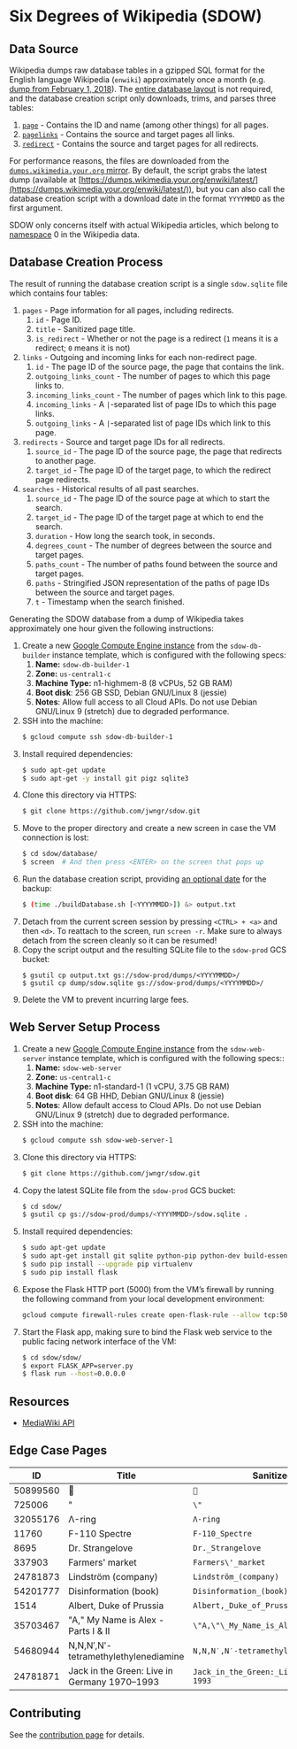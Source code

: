 # Six Degrees of Wikipedia (SDOW)

## Data Source

Wikipedia dumps raw database tables in a gzipped SQL format for the English language Wikipedia
(`enwiki`) approximately once a month (e.g.
[dump from February 1, 2018](https://dumps.wikimedia.your.org/enwiki/20180201/)). The
[entire database layout](https://www.mediawiki.org/wiki/Manual:Database_layout) is not required, and
the database creation script only downloads, trims, and parses three tables:

1. [`page`](https://www.mediawiki.org/wiki/Manual:Page_table) - Contains the ID and name (among
   other things) for all pages.
2. [`pagelinks`](https://www.mediawiki.org/wiki/Manual:Pagelinks_table) - Contains the source and
   target pages all links.
3. [`redirect`](https://www.mediawiki.org/wiki/Manual:Redirect_table) - Contains the source and
   target pages for all redirects.

For performance reasons, the files are downloaded from the
[`dumps.wikimedia.your.org` mirror](https://dumps.wikimedia.your.org/backup-index.html). By default,
the script grabs the latest dump (available at
[https://dumps.wikimedia.your.org/enwiki/latest/](https://dumps.wikimedia.your.org/enwiki/latest/)),
but you can also call the database creation script with a download date in the format `YYYYMMDD` as
the first argument.

SDOW only concerns itself with actual Wikipedia articles, which belong to
[namespace](https://en.wikipedia.org/wiki/Wikipedia:Namespace) 0 in the Wikipedia data.

## Database Creation Process

The result of running the database creation script is a single `sdow.sqlite` file which contains
four tables:

1. `pages` - Page information for all pages, including redirects.
   1. `id` - Page ID.
   2. `title` - Sanitized page title.
   3. `is_redirect` - Whether or not the page is a redirect (`1` means it is a redirect; `0` means
      it is not)
2. `links` - Outgoing and incoming links for each non-redirect page.
   1. `id` - The page ID of the source page, the page that contains the link.
   2. `outgoing_links_count` - The number of pages to which this page links to.
   3. `incoming_links_count` - The number of pages which link to this page.
   4. `incoming_links` - A `|`-separated list of page IDs to which this page links.
   5. `outgoing_links` - A `|`-separated list of page IDs which link to this page.
3. `redirects` - Source and target page IDs for all redirects.
   1. `source_id` - The page ID of the source page, the page that redirects to another page.
   2. `target_id` - The page ID of the target page, to which the redirect page redirects.
4. `searches` - Historical results of all past searches.
   1. `source_id` - The page ID of the source page at which to start the search.
   2. `target_id` - The page ID of the target page at which to end the search.
   3. `duration` - How long the search took, in seconds.
   4. `degrees_count` - The number of degrees between the source and target pages.
   5. `paths_count` - The number of paths found between the source and target pages.
   6. `paths` - Stringified JSON representation of the paths of page IDs between the source and
      target pages.
   7. `t` - Timestamp when the search finished.

Generating the SDOW database from a dump of Wikipedia takes approximately one hour given the
following instructions:

1. Create a new [Google Compute Engine instance](https://console.cloud.google.com/compute/instances?project=sdow-prod)
   from the `sdow-db-builder` instance template, which is configured with the following specs:
   1. **Name:** `sdow-db-builder-1`
   1. **Zone:** `us-central1-c`
   1. **Machine Type:** n1-highmem-8 (8 vCPUs, 52 GB RAM)
   1. **Boot disk**: 256 GB SSD, Debian GNU/Linux 8 (jessie)
   1. **Notes**: Allow full access to all Cloud APIs. Do not use Debian GNU/Linux 9 (stretch) due to
      degraded performance.
1. SSH into the machine:
   ```bash
   $ gcloud compute ssh sdow-db-builder-1
   ```
1. Install required dependencies:
   ```bash
   $ sudo apt-get update
   $ sudo apt-get -y install git pigz sqlite3
   ```
1. Clone this directory via HTTPS:
   ```bash
   $ git clone https://github.com/jwngr/sdow.git
   ```
1. Move to the proper directory and create a new screen in case the VM connection is lost:
   ```bash
   $ cd sdow/database/
   $ screen  # And then press <ENTER> on the screen that pops up
   ```
1. Run the database creation script, providing
   [an optional date](https://dumps.wikimedia.your.org/enwiki/) for the backup:
   ```bash
   $ (time ./buildDatabase.sh [<YYYYMMDD>]) &> output.txt
   ```
1. Detach from the current screen session by pressing `<CTRL> + <a>` and then `<d>`. To reattach to
   the screen, run `screen -r`. Make sure to always detach from the screen cleanly so it can be
   resumed!
1. Copy the script output and the resulting SQLite file to the `sdow-prod` GCS bucket:
   ```
   $ gsutil cp output.txt gs://sdow-prod/dumps/<YYYYMMDD>/
   $ gsutil cp dump/sdow.sqlite gs://sdow-prod/dumps/<YYYYMMDD>/
   ```
1. Delete the VM to prevent incurring large fees.

## Web Server Setup Process

1. Create a new [Google Compute Engine instance](https://console.cloud.google.com/compute/instances?project=sdow-prod)
   from the `sdow-web-server` instance template, which is configured with the following specs::
   1. **Name:** `sdow-web-server`
   1. **Zone:** `us-central1-c`
   1. **Machine Type:** n1-standard-1 (1 vCPU, 3.75 GB RAM)
   1. **Boot disk**: 64 GB HHD, Debian GNU/Linux 8 (jessie)
   1. **Notes**: Allow default access to Cloud APIs. Do not use Debian GNU/Linux 9 (stretch) due to
      degraded performance.
1. SSH into the machine:
   ```bash
   $ gcloud compute ssh sdow-web-server-1
   ```
1. Clone this directory via HTTPS:
   ```bash
   $ git clone https://github.com/jwngr/sdow.git
   ```
1. Copy the latest SQLite file from the `sdow-prod` GCS bucket:
   ```bash
   $ cd sdow/
   $ gsutil cp gs://sdow-prod/dumps/<YYYYMMDD>/sdow.sqlite .
   ```
1. Install required dependencies:
   ```bash
   $ sudo apt-get update
   $ sudo apt-get install git sqlite python-pip python-dev build-essential
   $ sudo pip install --upgrade pip virtualenv
   $ sudo pip install flask
   ```
1. Expose the Flask HTTP port (5000) from the VM’s firewall by running the following command from
   your local development environment:
   ```bash
   gcloud compute firewall-rules create open-flask-rule --allow tcp:5000 --source-tags=sdow-web-server --source-ranges=0.0.0.0/0
   ```
1. Start the Flask app, making sure to bind the Flask web service to the public facing network
   interface of the VM:
   ```bash
   $ cd sdow/sdow/
   $ export FLASK_APP=server.py
   $ flask run --host=0.0.0.0
   ```

## Resources

* [MediaWiki API](https://www.mediawiki.org/wiki/API:Main_page)

## Edge Case Pages

| ID       | Title                                        | Sanitized Title                                |
| -------- | -------------------------------------------- | ---------------------------------------------- |
| 50899560 | 🦎                                           | `🦎`                                           |
| 725006   | "                                            | `\"`                                           |
| 32055176 | Λ-ring                                       | `Λ-ring`                                       |
| 11760    | F-110 Spectre                                | `F-110_Spectre`                                |
| 8695     | Dr. Strangelove                              | `Dr._Strangelove`                              |
| 337903   | Farmers' market                              | `Farmers\'_market`                             |
| 24781873 | Lindström (company)                          | `Lindström_(company)`                          |
| 54201777 | Disinformation (book)                        | `Disinformation_(book)`                        |
| 1514     | Albert, Duke of Prussia                      | `Albert,_Duke_of_Prussia`                      |
| 35703467 | "A," My Name is Alex - Parts I & II          | `\"A,\"\_My_Name_is_Alex_-_Parts_I_&_II`       |
| 54680944 | N,N,N′,N′-tetramethylethylenediamine         | `N,N,N′,N′-tetramethylethylenediamine`         |
| 24781871 | Jack in the Green: Live in Germany 1970–1993 | `Jack_in_the_Green:_Live_in_Germany_1970–1993` |

## Contributing

See the [contribution page](./github/CONTRIBUTING.md) for details.
